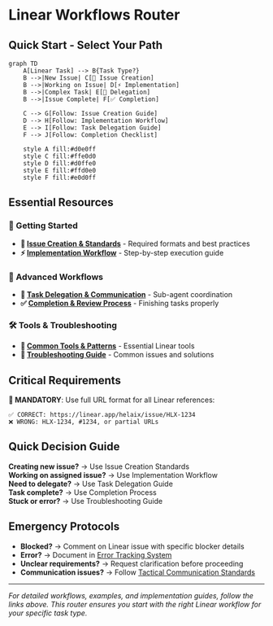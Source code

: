 # Linear Workflows Router

## Quick Start - Select Your Path

```mermaid
graph TD
    A[Linear Task] --> B{Task Type?}
    B -->|New Issue| C[📝 Issue Creation]
    B -->|Working on Issue| D[⚡ Implementation]
    B -->|Complex Task| E[🔄 Delegation]
    B -->|Issue Complete| F[✅ Completion]
    
    C --> G[Follow: Issue Creation Guide]
    D --> H[Follow: Implementation Workflow]
    E --> I[Follow: Task Delegation Guide]
    F --> J[Follow: Completion Checklist]
    
    style A fill:#d0e0ff
    style C fill:#ffe0d0
    style D fill:#d0ffe0
    style E fill:#ffd0e0
    style F fill:#e0d0ff
```

## Essential Resources

### 🚀 Getting Started
- **📝 [Issue Creation & Standards](linear_workflows/issue_creation_standards.md)** - Required formats and best practices
- **⚡ [Implementation Workflow](linear_workflows/implementation_workflow.md)** - Step-by-step execution guide

### 🔄 Advanced Workflows
- **🤝 [Task Delegation & Communication](linear_workflows/delegation_communication.md)** - Sub-agent coordination
- **✅ [Completion & Review Process](linear_workflows/completion_process.md)** - Finishing tasks properly

### 🛠️ Tools & Troubleshooting
- **🔧 [Common Tools & Patterns](linear_workflows/tools_patterns.md)** - Essential Linear tools
- **🚨 [Troubleshooting Guide](linear_workflows/troubleshooting.md)** - Common issues and solutions

## Critical Requirements

**🚨 MANDATORY**: Use full URL format for all Linear references:
```
✅ CORRECT: https://linear.app/helaix/issue/HLX-1234
❌ WRONG: HLX-1234, #1234, or partial URLs
```

## Quick Decision Guide

**Creating new issue?** → Use Issue Creation Standards  
**Working on assigned issue?** → Use Implementation Workflow  
**Need to delegate?** → Use Task Delegation Guide  
**Task complete?** → Use Completion Process  
**Stuck or error?** → Use Troubleshooting Guide  

## Emergency Protocols

- **Blocked?** → Comment on Linear issue with specific blocker details
- **Error?** → Document in [Error Tracking System](../self_improvement/error_tracking/)
- **Unclear requirements?** → Request clarification before proceeding
- **Communication issues?** → Follow [Tactical Communication Standards](tactical_communication_standards.md)

---
*For detailed workflows, examples, and implementation guides, follow the links above. This router ensures you start with the right Linear workflow for your specific task type.*

